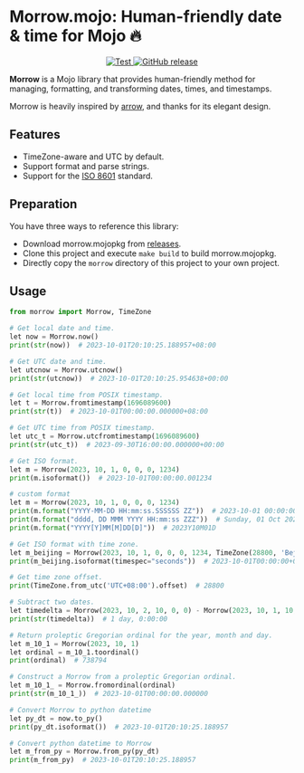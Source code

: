 # Morrow.mojo: Human-friendly date & time for Mojo 🔥

<p align="center">
  <a href="https://github.com/mojoto/morrow.mojo/actions/workflows/test.yml">
    <img src="https://github.com/mojoto/morrow.mojo/actions/workflows/test.yml/badge.svg" alt="Test" />
  </a>
  <a href="https://github.com/mojoto/morrow.mojo/releases">
    <img alt="GitHub release" src="https://img.shields.io/github/v/release/mojoto/morrow.mojo">
  </a>
</p>

**Morrow** is a Mojo library that provides human-friendly method for managing, formatting, and transforming dates, times, and timestamps.

Morrow is heavily inspired by [arrow](https://github.com/arrow-py/arrow), and thanks for its elegant design.

## Features

- TimeZone-aware and UTC by default.
- Support format and parse strings.
- Support for the [ISO 8601](https://en.wikipedia.org/wiki/ISO_8601) standard.

## Preparation

You have three ways to reference this library:

- Download morrow.mojopkg from [releases](https://github.com/mojoto/morrow.mojo/releases).
- Clone this project and execute `make build` to build morrow.mojopkg.
- Directly copy the `morrow` directory of this project to your own project.

## Usage

```python
from morrow import Morrow, TimeZone

# Get local date and time.
let now = Morrow.now()
print(str(now))  # 2023-10-01T20:10:25.188957+08:00

# Get UTC date and time.
let utcnow = Morrow.utcnow()
print(str(utcnow))  # 2023-10-01T20:10:25.954638+00:00

# Get local time from POSIX timestamp.
let t = Morrow.fromtimestamp(1696089600)
print(str(t))  # 2023-10-01T00:00:00.000000+08:00

# Get UTC time from POSIX timestamp.
let utc_t = Morrow.utcfromtimestamp(1696089600)
print(str(utc_t))  # 2023-09-30T16:00:00.000000+00:00

# Get ISO format.
let m = Morrow(2023, 10, 1, 0, 0, 0, 1234)
print(m.isoformat())  # 2023-10-01T00:00:00.001234

# custom format
let m = Morrow(2023, 10, 1, 0, 0, 0, 1234)
print(m.format("YYYY-MM-DD HH:mm:ss.SSSSSS ZZ"))  # 2023-10-01 00:00:00.001234 +00:00
print(m.format("dddd, DD MMM YYYY HH:mm:ss ZZZ"))  # Sunday, 01 Oct 2023 00:00:00 UTC
print(m.format("YYYY[Y]MM[M]DD[D]"))  # 2023Y10M01D

# Get ISO format with time zone.
let m_beijing = Morrow(2023, 10, 1, 0, 0, 0, 1234, TimeZone(28800, 'Bejing'))
print(m_beijing.isoformat(timespec="seconds"))  # 2023-10-01T00:00:00+08:00

# Get time zone offset.
print(TimeZone.from_utc('UTC+08:00').offset)  # 28800

# Subtract two dates.
let timedelta = Morrow(2023, 10, 2, 10, 0, 0) - Morrow(2023, 10, 1, 10, 0, 0)
print(str(timedelta))  # 1 day, 0:00:00

# Return proleptic Gregorian ordinal for the year, month and day.
let m_10_1 = Morrow(2023, 10, 1)
let ordinal = m_10_1.toordinal()
print(ordinal)  # 738794

# Construct a Morrow from a proleptic Gregorian ordinal.
let m_10_1_ = Morrow.fromordinal(ordinal)
print(str(m_10_1_))  # 2023-10-01T00:00:00.000000

# Convert Morrow to python datetime
let py_dt = now.to_py()
print(py_dt.isoformat())  # 2023-10-01T20:10:25.188957

# Convert python datetime to Morrow
let m_from_py = Morrow.from_py(py_dt)
print(m_from_py)  # 2023-10-01T20:10:25.188957

```
